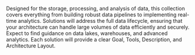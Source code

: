 Designed for the storage, processing, and analysis of data, this collection covers everything from building robust data pipelines to implementing real-time analytics. 
Solutions will address the full data lifecycle, ensuring that your architecture can handle large volumes of data efficiently and securely. 
Expect to find guidance on data lakes, warehouses, and advanced analytics. 
Each solution will provide a clear Goal, Tools, Description, and Architecture Layout.
